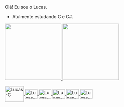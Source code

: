Olá! Eu sou o Lucas.

- Atulmente estudando C e C#.

<div>
<a href="https://github.com/lucascampolimm">
<img height="180em" src="https://github-readme-stats.vercel.app/api/top-langs/?username=lucascampolimm&layout=compact&langs_count=7&theme=dark"/>
<img height="180em" src="https://github-readme-stats.vercel.app/api?username=lucascampolimm&show_icons=true&theme=dark&include_all_commits=true&count_private=true"/>
</div>
  
  <div style="display: inline_block"><br>
  <img align="center" alt="Lucas-C" height="50" width="60" <img src="https://cdn.jsdelivr.net/gh/devicons/devicon/icons/c/c-original.svg">
  <img align="center" alt="Lucas-GCC" height="30" width="40" <img src="https://cdn.jsdelivr.net/gh/devicons/devicon/icons/gcc/gcc-original.svg">
  <img align="center" alt="Lucas-VIM" height="30" width="40" <img src="https://cdn.jsdelivr.net/gh/devicons/devicon/icons/vim/vim-original.svg">
  <img align="center" alt="Lucas-SQLite" height="30" width="40" <img src="https://cdn.jsdelivr.net/gh/devicons/devicon/icons/sqlite/sqlite-original.svg" />
  <img align="center" alt="Lucas-Linux" height="30" width="40" <img src="https://cdn.jsdelivr.net/gh/devicons/devicon/icons/linux/linux-original.svg">
  <img align="center" alt="Lucas-VSCode" height="30" width="40" <img src="https://cdn.jsdelivr.net/gh/devicons/devicon/icons/vscode/vscode-original.svg">
            
          

            
            
          
          
  </div>
